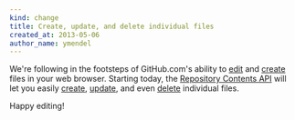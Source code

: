```yaml
---
kind: change
title: Create, update, and delete individual files
created_at: 2013-05-06
author_name: ymendel
---
```


We're following in the footsteps of GitHub.com's ability to [edit][web_edit] and
[create][web_create] files in your web browser. Starting today, the
[Repository Contents API][docs] will let you easily [create][], [update][], and even
[delete][] individual files.

Happy editing!


[web_edit]:   https://github.com/blog/143-inline-file-editing
[web_create]: https://github.com/blog/1327-creating-files-on-github

[docs]:   ../v3/repos/contents/
[create]: ../v3/repos/contents/#create-a-file
[update]: ../v3/repos/contents/#update-a-file
[delete]: ../v3/repos/contents/#delete-a-file


